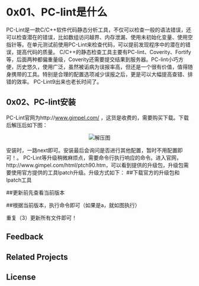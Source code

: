 # 0x01、PC-lint是什么
  PC-Lint是一款C/C++软件代码静态分析工具，不仅可以检查一般的语法错误，还可以检查潜在的错误，比如数组访问越界、内存泄漏、使用未初始化变量、使用空指针等。在单元测试前使用PC-Lint来检查代码，可以提前发现程序中的潜在的错误，提高代码的质量。
  C/C++的静态检查工具主要有PC-lint、Coverity、Fortify等，后面两种都偏重量级，Coverity还需要提交结果到服务器。PC-lint小巧方便，历史悠久，使用广泛，虽然被诟病为误报率高，但还是一个很有价值，值得随身携带的工具。特别是合理的配置选项减少误报之后，更是可以大幅提高查错、排错的效率。
  PC-Lint9出来也老长时间了。
## 0x02、PC-lint安装
PC-Lint官网为http://www.gimpel.com/ ，这货是收费的，需要购买下载。下载后解压后如下图：
<p align="center">
  <img alt="解压图" src="Docs/images/PC-lint/files.png)">
</p>
安装时，一路next即可。安装最后会询问是否进行其他配置，暂时不用配置即可！。
PC-Lint等升级稍微麻烦点，需要命令行执行响应的命令。进入官网，http://www.gimpel.com/html/ptch90.htm，可以看到提供的升级包，升级包需要使用官方提供的工具lpatch升级。升级方式如下：
##下载官方的升级包和lpatch工具

##更新前先查看当前版本

##根据当前版本，执行命令即可（如果是a，就如图执行）

重复（3）更新所有文件即可！

## Feedback
## Related Projects

## License
